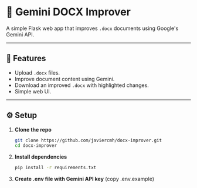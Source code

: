# 📄 Gemini DOCX Improver

A simple Flask web app that improves `.docx` documents using Google's Gemini API.

---

## 🚀 Features

- Upload `.docx` files.
- Improve document content using Gemini.
- Download an improved `.docx` with highlighted changes.
- Simple web UI.

---

## ⚙️ Setup

1. **Clone the repo**  
   ```bash
   git clone https://github.com/javiercmh/docx-improver.git
   cd docx-improver
   ```

2. **Install dependencies**  
   ```bash
   pip install -r requirements.txt
   ```

3. **Create .env file with Gemini API key** (copy .env.example)
